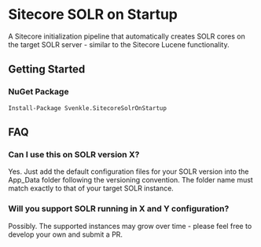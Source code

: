 # Sitecore SOLR on Startup
A Sitecore initialization pipeline that automatically creates SOLR cores on the target SOLR server - similar to the Sitecore Lucene functionality.

## Getting Started
### NuGet Package
`Install-Package Svenkle.SitecoreSolrOnStartup`

## FAQ
### Can I use this on SOLR version X?
Yes. Just add the default configuration files for your SOLR version into the App_Data folder following the versioning convention. The folder name must match exactly to that of your target SOLR instance.

### Will you support SOLR running in X and Y configuration?
Possibly. The supported instances may grow over time - please feel free to develop your own and submit a PR.
